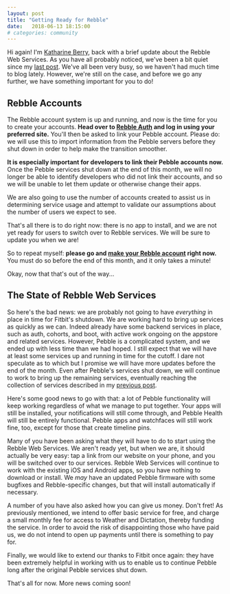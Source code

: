 ```yaml
---
layout: post
title: "Getting Ready for Rebble"
date:   2018-06-13 18:15:00
# categories: community
---
```


Hi again! I'm [Katharine Berry](https://twitter.com/KatharineBerry), back
with a brief update about the Rebble Web Services. As you have all probably noticed,
we've been a bit quiet since my [last post](/2018/02/15/rebble-web-services.html).
We've all been very busy, so we haven't had much time to blog lately. However,
we're still on
the case, and before we go any further, we have something important for you to
do!

## Rebble Accounts

The Rebble account system is up and running, and now is the time for you to
create your accounts. **Head over to [Rebble Auth](https://auth.rebble.io)
and log in using your preferred site.** You'll then be asked to link your
Pebble account. Please do: we will use this to import information from the
Pebble servers before they shut down in order to help make the transition
smoother.

**It is especially important for developers to link their Pebble accounts now.**
Once the Pebble services shut down at the end of this month, we will no longer
be able to identify developers who did not link their accounts, and so we will
be unable to let them update or otherwise change their apps.

We are also going to use the number of accounts created to assist us in
determining service usage and attempt to validate our assumptions about the
number of users we expect to see.

That's all there is to do right now: there is no app to install, and we are not
yet ready for users to switch over to Rebble services. We will be sure to update
you when we are!

So to repeat myself: **please go and
[make your Rebble account](https://auth.rebble.io) right now.** You must do so
before the end of this month, and it only takes a minute!

Okay, now that that's out of the way...

## The State of Rebble Web Services

So here's the bad news: we are probably not going to have _everything_ in place
in time for Fitbit's shutdown. We are working hard to bring up services
as quickly as we can. Indeed already have some backend services in place,
such as auth, cohorts, and boot, with active work ongoing on the appstore
and related services.
However, Pebble is a complicated system, and we ended up with
less time than we had hoped. I still expect that we will have at least some
services up and running in time for the cutoff. I dare not speculate as to which
but I promise we will have more updates before the end of the month. Even after
Pebble's services shut down, we will continue to work to bring up the remaining
services, eventually reaching the collection of services described in my
[previous post](/2018/02/15/rebble-web-services.html).

Here's some good news to go with that: a lot of Pebble functionality will keep
working regardless of what we manage to put together. Your apps will still be
installed, your notifications will still come through, and Pebble Health will
still be entirely functional. Pebble apps and watchfaces will still work fine,
too, except for those that create timeline pins.

Many of you have been asking what they will have to do to start using the Rebble
Web Services. We aren't ready yet, but when we are, it should actually be very
easy: tap a link from our website on
your phone, and you will be switched over to our services. Rebble Web Services
will continue to work with the existing iOS and Android apps, so you have
nothing to download or install. We _may_ have an updated Pebble firmware with
some bugfixes and Rebble-specific changes, but that will install
automatically if necessary.

A number of you have also asked how you can give us money. Don't fret! As
previously mentioned, we intend to offer basic service for free, and charge
a small monthly fee for access to Weather and Dictation, thereby funding the
service. In order to avoid the risk of disappointing those who have paid us,
we do not intend to open up payments until there is something to pay for.

Finally, we would like to extend our thanks to Fitbit once again: they have been
extremely helpful in working with us to enable us to continue Pebble long after
the original Pebble services shut down.


That's all for now. More news coming soon!
